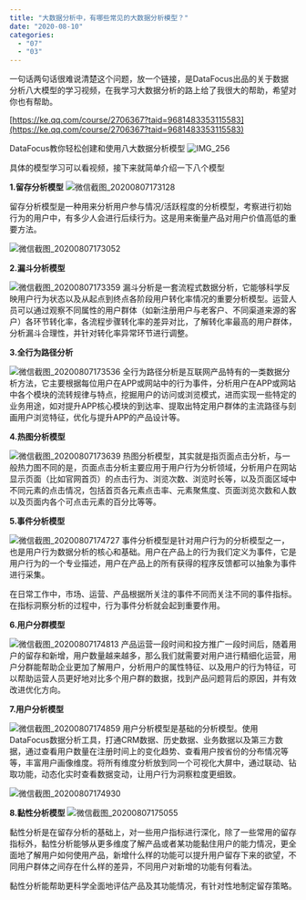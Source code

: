 ```yaml
---
title: "大数据分析中，有哪些常见的大数据分析模型？"
date: "2020-08-10"
categories: 
  - "07"
  - "03"
---
```


一句话两句话很难说清楚这个问题，放一个链接，是DataFocus出品的关于数据分析八大模型的学习视频，在我学习大数据分析的路上给了我很大的帮助，希望对你也有帮助。

[https://ke.qq.com/course/2706367?taid=9681483353115583](https://ke.qq.com/course/2706367?taid=9681483353115583)

DataFocus教你轻松创建和使用八大数据分析模型 ![IMG_256](images/img_256.jpeg)

具体的模型学习可以看视频，接下来就简单介绍一下八个模型

**1.留存分析模型** ![微信截图_20200807173128](images/20200807173128.png)

留存分析模型是一种用来分析用户参与情况/活跃程度的分析模型，考察进行初始行为的用户中，有多少人会进行后续行为。这是用来衡量产品对用户价值高低的重要方法。

![微信截图_20200807173052](images/20200807173052.png)

**2.漏斗分析模型**

![微信截图_20200807173359](images/20200807173359.png) 漏斗分析是一套流程式数据分析，它能够科学反映用户行为状态以及从起点到终点各阶段用户转化率情况的重要分析模型。运营人员可以通过观察不同属性的用户群体（如新注册用户与老客户、不同渠道来源的客户）各环节转化率，各流程步骤转化率的差异对比，了解转化率最高的用户群体，分析漏斗合理性，并针对转化率异常环节进行调整。

**3.全行为路径分析**

![微信截图_20200807173536](images/20200807173536.png) 全行为路径分析是互联网产品特有的一类数据分析方法，它主要根据每位用户在APP或网站中的行为事件，分析用户在APP或网站中各个模块的流转规律与特点，挖掘用户的访问或浏览模式，进而实现一些特定的业务用途，如对提升APP核心模块的到达率、提取出特定用户群体的主流路径与刻画用户浏览特征，优化与提升APP的产品设计等。

**4.热图分析模型**

![微信截图_20200807173639](images/20200807173639.png) 热图分析模型，其实就是指页面点击分析，与一般热力图不同的是，页面点击分析主要应用于用户行为分析领域，分析用户在网站显示页面（比如官网首页）的点击行为、浏览次数、浏览时长等，以及页面区域中不同元素的点击情况，包括首页各元素点击率、元素聚焦度、页面浏览次数和人数以及页面内各个可点击元素的百分比等等。

**5.事件分析模型**

![微信截图_20200807174727](images/20200807174727.png) 事件分析模型是针对用户行为的分析模型之一，也是用户行为数据分析的核心和基础。用户在产品上的行为我们定义为事件，它是用户行为的一个专业描述，用户在产品上的所有获得的程序反馈都可以抽象为事件进行采集。

在日常工作中，市场、运营、产品根据所关注的事件不同而关注不同的事件指标。在指标洞察分析的过程中，行为事件分析就会起到重要作用。

**6.用户分群模型**

![微信截图_20200807174813](images/20200807174813.png) 产品运营一段时间和投方推广一段时间后，随着用户的留存和新增，用户数量越来越多，那么我们就需要对用户进行精细化运营，用户分群能帮助企业更加了解用户，分析用户的属性特征、以及用户的行为特征，可以帮助运营人员更好地对比多个用户群的数据，找到产品问题背后的原因，并有效改进优化方向。

**7.用户分析模型**

![微信截图_20200807174859](images/20200807174859.png) 用户分析模型是基础的分析模型。使用DataFocus数据分析工具，打通CRM数据、历史数据、业务数据以及第三方数据，通过查看用户数量在注册时间上的变化趋势、查看用户按省份的分布情况等等，丰富用户画像维度。将所有维度分析放到同一个可视化大屏中，通过联动、钻取功能，动态化实时查看数据变动，让用户行为洞察粒度更细致。

![微信截图_20200807174930](images/20200807174930.png)

**8.黏性分析模型** ![微信截图_20200807175055](images/20200807175055.png)

黏性分析是在留存分析的基础上，对一些用户指标进行深化，除了一些常用的留存指标外，黏性分析能够从更多维度了解产品或者某功能黏住用户的能力情况，更全面地了解用户如何使用产品，新增什么样的功能可以提升用户留存下来的欲望，不同用户群体之间存在什么样的差异，不同用户对新增的功能有何看法。

黏性分析能帮助更科学全面地评估产品及其功能情况，有针对性地制定留存策略。
